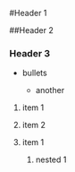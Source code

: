 #Header 1

##Header 2

### Header 3

+ bullets

  - another

1. item 1
1. item 2


1. item 1
   1. nested 1
